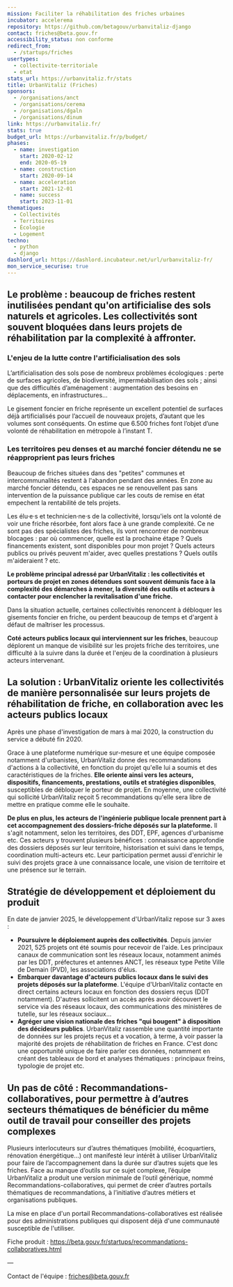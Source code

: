```yaml
---
mission: Faciliter la réhabilitation des friches urbaines
incubator: accelerema
repository: https://github.com/betagouv/urbanvitaliz-django
contact: friches@beta.gouv.fr
accessibility_status: non conforme
redirect_from:
  - /startups/friches
usertypes:
  - collectivite-territoriale
  - etat
stats_url: https://urbanvitaliz.fr/stats
title: UrbanVitaliz (Friches)
sponsors:
  - /organisations/anct
  - /organisations/cerema
  - /organisations/dgaln
  - /organisations/dinum
link: https://urbanvitaliz.fr/
stats: true
budget_url: https://urbanvitaliz.fr/p/budget/
phases:
  - name: investigation
    start: 2020-02-12
    end: 2020-05-19
  - name: construction
    start: 2020-09-14
  - name: acceleration
    start: 2021-12-01
  - name: success
    start: 2023-11-01
thematiques:
  - Collectivités
  - Territoires
  - Écologie
  - Logement
techno:
  - python
  - django
dashlord_url: https://dashlord.incubateur.net/url/urbanvitaliz-fr/
mon_service_securise: true
---
```

## Le problème : beaucoup de friches restent inutilisées pendant qu'on artificialise des sols naturels et agricoles. Les collectivités sont souvent bloquées dans leurs projets de réhabilitation par la complexité à affronter.

### L'enjeu de la lutte contre l'artificialisation des sols

L’artificialisation des sols pose de nombreux problèmes écologiques : perte de surfaces agricoles, de biodiversité, imperméabilisation des sols ; ainsi que des difficultés d’aménagement : augmentation des besoins en déplacements, en infrastructures… 

Le gisement foncier en friche représente un excellent potentiel de surfaces déjà artificialisés pour l’accueil de nouveaux projets, d’autant que les volumes sont conséquents. On estime que 6.500 friches font l’objet d’une volonté de réhabilitation en métropole à l’instant T.

### Les territoires peu denses et au marché foncier détendu ne se réapproprient pas leurs friches

Beaucoup de friches situées dans des "petites" communes et intercommunalités restent à l'abandon pendant des années. En zone au marché foncier détendu, ces espaces ne se renouvellent pas sans intervention de la puissance publique car les couts de remise en état empechent la rentabilité de tels projets.

Les élu·e·s et technicien·ne·s de la collectivité, lorsqu'iels ont la volonté de voir une friche résorbée, font alors face à une grande complexité. Ce ne sont pas des spécialistes des friches, ils vont rencontrer de nombreux blocages : par où commencer, quelle est la prochaine étape ? Quels financements existent, sont disponibles pour mon projet ? Quels acteurs publics ou privés peuvent m'aider, avec quelles prestations ? Quels outils m'aideraient ? etc.

**Le problème principal adressé par UrbanVitaliz :  les collectivités et porteurs de projet en zones détendues sont souvent démunis face à la complexité des démarches à mener, la diversité des outils et acteurs à contacter pour enclencher la revitalisation d'une friche.**

Dans la situation actuelle, certaines collectivités renoncent à débloquer les gisements foncier en friche, ou perdent beaucoup de temps et d'argent à défaut de maîtriser les processus.

**Coté acteurs publics locaux qui interviennent sur les friches**, beaucoup déplorent un manque de visibilité sur les projets friche des territoires, une difficulté à la suivre dans la durée et l'enjeu de la coordination à plusieurs acteurs intervenant.

## La solution : UrbanVitaliz oriente les collectivités de manière personnalisée sur leurs projets de réhabilitation de friche, en collaboration avec les acteurs publics locaux

Après une phase d'investigation de mars à mai 2020, la construction du service a débuté fin 2020.

Grace à une plateforme numérique sur-mesure et une équipe composée notamment d'urbanistes, UrbanVitaliz donne des recommandations d'actions à la collectivité, en fonction du projet qu'elle lui a soumis et des caractéristiques de la friches. **Elle oriente ainsi vers les acteurs, dispositifs, financements, prestations, outils et stratégies disponibles**, susceptibles de débloquer le porteur de projet. En moyenne, une collectivité qui sollicité UrbanVitaliz reçoit 5 recommandations qu'elle sera libre de mettre en pratique comme elle le souhaite.

**De plus en plus, les acteurs de l'ingénierie publique locale prennent part à cet accompagnement des dossiers-friche déposés sur la plateforme.** Il s'agit notamment, selon les territoires, des DDT, EPF, agences d'urbanisme etc. Ces acteurs y trouvent plusieurs bénéfices : connaissance approfondie des dossiers déposés sur leur territoire, historisation et suivi dans le temps, coordination multi-acteurs etc. Leur participation permet aussi d'enrichir le suivi des projets grace à une connaissance locale, une vision de territoire et une présence sur le terrain.

## Stratégie de développement et déploiement du produit

En date de janvier 2025, le développement d'UrbanVitaliz repose sur 3 axes :

* **Poursuivre le déploiement auprès des collectivités**. Depuis janvier 2021, 525 projets ont été soumis pour recevoir de l'aide. Les principaux canaux de communication sont les réseaux locaux, notamment animés par les DDT, préfectures et antennes ANCT, les réseaux type Petite Ville de Demain (PVD), les associations d'élus.
* **Embarquer davantage d'acteurs publics locaux dans le suivi des projets déposés sur la plateforme**. L'équipe d'UrbanVitaliz contacte en direct certains acteurs locaux en fonction des dossiers reçus (DDT notamment). D'autres sollicitent un accès après avoir découvert le service via des réseaux locaux, des communications des ministères de tutelle, sur les réseaux sociaux...
* **Agréger une vision nationale des friches "qui bougent" à disposition des décideurs publics**. UrbanVitaliz rassemble une quantité importante de données sur les projets reçus et a vocation, à terme, à voir passer la majorité des projets de réhabilitation de friches en France. C'est donc une opportunité unique de faire parler ces données, notamment en créant des tableaux de bord et analyses thématiques : principaux freins, typologie de projet etc.

## Un pas de côté : Recommandations-collaboratives, pour permettre à d’autres secteurs thématiques de bénéficier du même outil de travail pour conseiller des projets complexes

Plusieurs interlocuteurs sur d’autres thématiques (mobilité, écoquartiers, rénovation énergétique…) ont manifesté leur intérêt à utiliser UrbanVitaliz pour faire de l’accompagnement dans la durée sur d’autres sujets que les friches. Face au manque d’outils sur ce sujet complexe, l’équipe UrbanVitaliz a produit une version minimale de l’outil générique, nommé Recommandations-collaboratives, qui permet de créer d’autres portails thématiques de recommandations, à l’initiative d’autres métiers et organisations publiques. 

La mise en place d'un portail Recommandations-collaboratives est réalisée pour des administrations publiques qui disposent déjà d'une communauté susceptible de l'utiliser. 

Fiche produit : https://beta.gouv.fr/startups/recommandations-collaboratives.html

—

Contact de l'équipe : friches@beta.gouv.fr